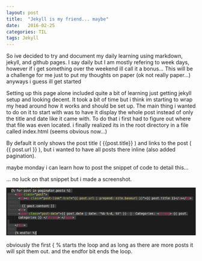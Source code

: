 ```yaml
---
layout: post
title:  "Jekyll is my friend... maybe"
date:   2016-02-25
categories: TIL
tags: Jekyll
---
```


So ive decided to try and document my daily learning using markdown, jekyll, and github pages. I say daily but I am mostly refering to week days, however if i get something over the weekend ill call it a bonus... This will be a challenge for me just to put my thoughts on paper (ok not really paper...)
anyways i guess ill get started

Setting up this page alone included quite a bit of learning just getting jekyll setup and looking decent. It took a bit of time but i think im starting to wrap my head around how it works and should be set up. The main thing i wanted to do on it to start with was to have it display the whole post instead of only the title and date like it came with. To do that i first had to figure out where that file was even located. i finally realized its in the root directory in a file called index.html (seems obvious now...)

By default it only shows the post title ( \{\{post.title\}\} ) and links to the post ( \{\{ post.url \}\} ), but i wanted to have all posts there inline (also added pagination). 

maybe monday i can learn how to post the snippet of code to detail this...

... no luck on that snippet but i made a screenshot.


![alt text](/img/jekyll_post_loop.png "jekyll_post_loop")

obviously the first { % starts the loop and as long as there are more posts it will spit them out. and the endfor bit ends the loop.

